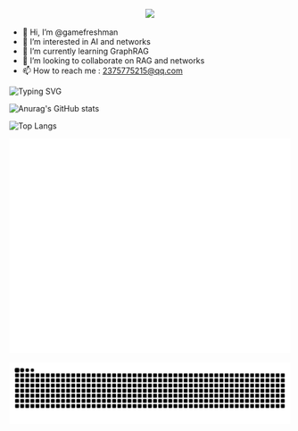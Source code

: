 <p align="center">
<img src="https://capsule-render.vercel.app/api?type=waving&color=timeGradient&height=300&&section=header&text={HI!!! LOOKHERE!!!}&fontSize=90&fontAlign=50&fontAlignY=30&desc={I_AM_LAWRENCE!}&descAlign=50&descSize=30&descAlignY=60&animation=twinkling" />
</p>

- 👋 Hi, I’m @gamefreshman
- 👀 I’m interested in AI and networks
- 🌱 I’m currently learning GraphRAG
- 💞️ I’m looking to collaborate on RAG and networks
- 📫 How to reach me : 2375775215@qq.com

![Typing SVG](https://readme-typing-svg.demolab.com/?lines=MY+NAME+IS+HongHui+Zhang;Welcome+To+My+GitHub)

![Anurag's GitHub stats](https://github-readme-stats.vercel.app/api?username=gamefreshman)

![Top Langs](https://github-readme-stats.vercel.app/api/top-langs/?username=gamefreshman)

![Metrics](/github-metrics.svg)

<picture>
  <source media="(prefers-color-scheme: dark)" srcset="https://raw.githubusercontent.com/gamefreshman/gamefreshman/output/github-contribution-grid-snake-dark.svg">
  <source media="(prefers-color-scheme: light)" srcset="https://raw.githubusercontent.com/gamefreshman/gamefreshman/output/github-contribution-grid-snake.svg">
  <img alt="github contribution grid snake animation" src="https://raw.githubusercontent.com/gamefreshman/gamefreshman/output/github-contribution-grid-snake.svg">
</picture>














<!---
gamefreshman/gamefreshman is a ✨ special ✨ repository because its `README.md` (this file) appears on your GitHub profile.
You can click the Preview link to take a look at your changes.
--->
